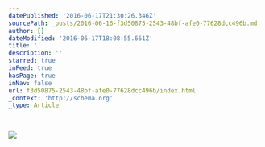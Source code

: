 ```yaml
---
datePublished: '2016-06-17T21:30:26.346Z'
sourcePath: _posts/2016-06-16-f3d50875-2543-48bf-afe0-77628dcc496b.md
author: []
dateModified: '2016-06-17T18:08:55.661Z'
title: ''
description: ''
starred: true
inFeed: true
hasPage: true
inNav: false
url: f3d50875-2543-48bf-afe0-77628dcc496b/index.html
_context: 'http://schema.org'
_type: Article

---
```

![](https://imgflo.herokuapp.com/graph/vahj1ThiexotieMo/f367af30a807bf293dbd48e3edf5ce3d/croprotate.jpg?cropheight=1539&cropwidth=2063&degrees=0&input=https%3A%2F%2Fthe-grid-user-content.s3-us-west-2.amazonaws.com%2Ff7d465b1-31d4-4f94-9e2d-ec8702ac9edf.jpg&x=336&y=0)